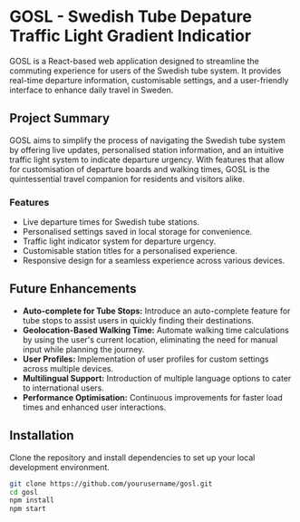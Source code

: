 # GOSL - Swedish Tube Depature Traffic Light Gradient Indicatior

GOSL is a React-based web application designed to streamline the commuting experience for users of the Swedish tube system. It provides real-time departure information, customisable settings, and a user-friendly interface to enhance daily travel in Sweden.

## Project Summary

GOSL aims to simplify the process of navigating the Swedish tube system by offering live updates, personalised station information, and an intuitive traffic light system to indicate departure urgency. With features that allow for customisation of departure boards and walking times, GOSL is the quintessential travel companion for residents and visitors alike.

### Features

- Live departure times for Swedish tube stations.
- Personalised settings saved in local storage for convenience.
- Traffic light indicator system for departure urgency.
- Customisable station titles for a personalised experience.
- Responsive design for a seamless experience across various devices.

## Future Enhancements

- **Auto-complete for Tube Stops:** Introduce an auto-complete feature for tube stops to assist users in quickly finding their destinations.
- **Geolocation-Based Walking Time:** Automate walking time calculations by using the user's current location, eliminating the need for manual input while planning the journey.
- **User Profiles:** Implementation of user profiles for custom settings across multiple devices.
- **Multilingual Support:** Introduction of multiple language options to cater to international users.
- **Performance Optimisation:** Continuous improvements for faster load times and enhanced user interactions.

## Installation

Clone the repository and install dependencies to set up your local development environment.

```bash
git clone https://github.com/yourusername/gosl.git
cd gosl
npm install
npm start
```
